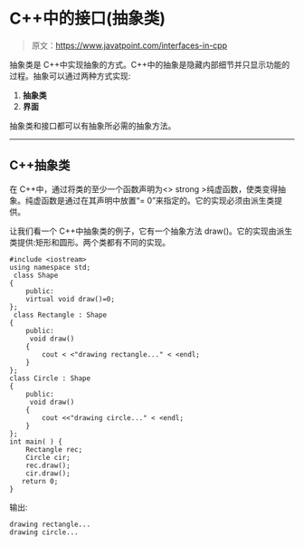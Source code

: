 # C++中的接口(抽象类)

> 原文：<https://www.javatpoint.com/interfaces-in-cpp>

抽象类是 C++中实现抽象的方式。C++中的抽象是隐藏内部细节并只显示功能的过程。抽象可以通过两种方式实现:

1.  **抽象类**
2.  **界面**

抽象类和接口都可以有抽象所必需的抽象方法。

* * *

## C++抽象类

在 C++中，通过将类的至少一个函数声明为<> strong >纯虚函数，使类变得抽象。纯虚函数是通过在其声明中放置“= 0”来指定的。它的实现必须由派生类提供。

让我们看一个 C++中抽象类的例子，它有一个抽象方法 draw()。它的实现由派生类提供:矩形和圆形。两个类都有不同的实现。

```
#include <iostream>
using namespace std;
 class Shape  
{  
    public: 
    virtual void draw()=0;  
};  
 class Rectangle : Shape  
{  
    public:
     void draw()  
    {  
        cout < <"drawing rectangle..." < <endl;  
    }  
};  
class Circle : Shape  
{  
    public:
     void draw()  
    {  
        cout <<"drawing circle..." < <endl;  
    }  
};  
int main( ) {
    Rectangle rec;
    Circle cir;
    rec.draw();  
    cir.draw(); 
   return 0;
}

```

输出:

```
drawing rectangle...
drawing circle...

```